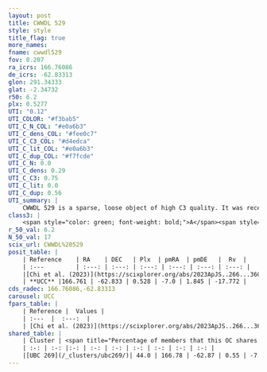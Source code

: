 ```yaml
---
layout: post
title: CWWDL 529
style: style
title_flag: true
more_names: 
fname: cwwdl529
fov: 0.207
ra_icrs: 166.76086
de_icrs: -62.83313
glon: 291.34333
glat: -2.34732
r50: 6.2
plx: 0.5277
UTI: "0.12"
UTI_COLOR: "#f3bab5"
UTI_C_N_COL: "#e0a6b3"
UTI_C_dens_COL: "#fee0c7"
UTI_C_C3_COL: "#d4edca"
UTI_C_lit_COL: "#e0a6b3"
UTI_C_dup_COL: "#f7fcde"
UTI_C_N: 0.0
UTI_C_dens: 0.29
UTI_C_C3: 0.75
UTI_C_lit: 0.0
UTI_C_dup: 0.56
UTI_summary: |
    CWWDL 529 is a sparse, loose object of high C3 quality. It was recently reported in the literature.<br><br>This is likely a unique object, which shares a moderate percentage of members with at least one previously reported entry.<br><br><span style="color: #99180f; font-weight: bold;">Warning: </span>contains less than 25 stars with <i>P>0.5</i> estimated.
class3: |
    <span style="color: green; font-weight: bold;">A</span><span style="color: #FFC300; font-weight: bold;">B</span>
r_50_val: 6.2
N_50_val: 17
scix_url: CWWDL%20529
posit_table: |
    | Reference    | RA    | DEC   | Plx  | pmRA  | pmDE   |  Rv  |
    | :---         | :---: | :---: | :---: | :---: | :---: | :---: |
    |[Chi et al. (2023)](https://scixplorer.org/abs/2023ApJS..266...36C) | 166.761 | -62.859 | 0.543 | -6.999 | 1.896 | -17.772 |
    | **UCC** |166.761 | -62.833 | 0.528 | -7.0 | 1.845 | -17.772 | 
cds_radec: 166.76086,-62.83313
carousel: UCC
fpars_table: |
    | Reference |  Values |
    | :---  |  :---:  |
    | [Chi et al. (2023)](https://scixplorer.org/abs/2023ApJS..266...36C) | `logAge=6.42, Z=-0.1` |
shared_table: |
    | Cluster | <span title="Percentage of members that this OC shares with the ones listed">%</span>   | RA   | DEC   | Plx   | pmRA  | pmDE  | Rv | UTI |
    | :-: | :-: |:-: | :-: | :-: | :-: | :-: | :-: | :-: |
    |[UBC 269](/_clusters/ubc269/)| 44.0 | 166.78 | -62.87 | 0.55 | -7.04 | 1.7 | -17.77 |0.66 |
---
```

